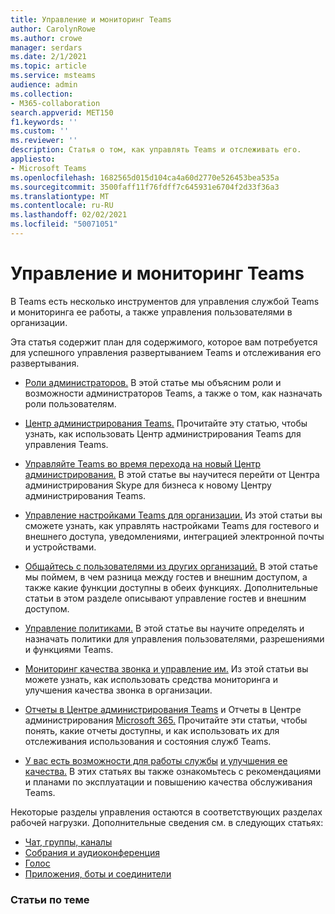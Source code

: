 ```yaml
---
title: Управление и мониторинг Teams
author: CarolynRowe
ms.author: crowe
manager: serdars
ms.date: 2/1/2021
ms.topic: article
ms.service: msteams
audience: admin
ms.collection:
- M365-collaboration
search.appverid: MET150
f1.keywords: ''
ms.custom: ''
ms.reviewer: ''
description: Статья о том, как управлять Teams и отслеживать его.
appliesto:
- Microsoft Teams
ms.openlocfilehash: 1682565d015d104ca4a60d2770e526453bea535a
ms.sourcegitcommit: 3500faff11f76fdff7c645931e6704f2d33f36a3
ms.translationtype: MT
ms.contentlocale: ru-RU
ms.lasthandoff: 02/02/2021
ms.locfileid: "50071051"
---
```

# <a name="manage-and-monitor-teams"></a>Управление и мониторинг Teams

В Teams есть несколько инструментов для управления службой Teams и мониторинга ее работы, а также управления пользователями в организации.

Эта статья содержит план для содержимого, которое вам потребуется для успешного управления развертыванием Teams и отслеживания его развертывания.

- [Роли администраторов.](using-admin-roles.md) В этой статье мы объясним роли и возможности администраторов Teams, а также о том, как назначать роли пользователям.

- [Центр администрирования Teams.](manage-teams-in-modern-portal.md) Прочитайте эту статью, чтобы узнать, как использовать Центр администрирования Teams для управления Teams.  

- [Управляйте Teams во время перехода на новый Центр администрирования.](manage-teams-skypeforbusiness-admin-center.md) В этой статье вы научитеся перейти от Центра администрирования Skype для бизнеса к новому Центру администрирования Teams. 

- [Управление настройками Teams для организации.](enable-features-office-365.md) Из этой статьи вы сможете узнать, как управлять настройками Teams для гостевого и внешнего доступа, уведомлениями, интеграцией электронной почты и устройствами.  

- [Общайтесь с пользователями из других организаций.](communicate-with-users-from-other-organizations.md) В этой статье мы поймем, в чем разница между гостев и внешним доступом, а также какие функции доступны в обеих функциях. Дополнительные статьи в этом разделе описывают управление гостев и внешним доступом.

- [Управление политиками.](assign-policies.md) В этой статье вы научите определять и назначать политики для управления пользователями, разрешениями и функциями Teams.

- [Мониторинг качества звонка и управление им.](monitor-call-quality-qos.md) Из этой статьи вы можете узнать, как использовать средства мониторинга и улучшения качества звонка в организации.

- [Отчеты в Центре администрирования Teams](teams-analytics-and-reports/teams-reporting-reference.md) и Отчеты в Центре администрирования [Microsoft 365.](teams-activity-reports.md) Прочитайте эти статьи, чтобы понять, какие отчеты доступны, и как использовать их для отслеживания использования и состояния служб Teams.

- [У вас есть возможности для работы службы](teams-analytics-and-reports/teams-reporting-reference.md) [и улучшения ее качества.](upgrade-enhance-my-service.md) В этих статьях вы также ознакомьтесь с рекомендациями и планами по эксплуатации и повышению качества обслуживания Teams.

Некоторые разделы управления остаются в соответствующих разделах рабочей нагрузки. Дополнительные сведения см. в следующих статьях:

- [Чат, группы, каналы](deploy-chat-teams-channels-microsoft-teams-landing-page.md)
- [Собрания и аудиоконференция](deploy-meetings-microsoft-teams-landing-page.md)
- [Голос](cloud-voice-landing-page.md)
- [Приложения, боты и соединители](deploy-apps-microsoft-teams-landing-page.md)


### <a name="related-topics"></a>Статьи по теме

